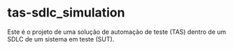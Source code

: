 # tas-sdlc_simulation
Este é o projeto de uma solução de automação de teste (TAS) dentro de um SDLC de um sistema em teste (SUT). 

